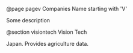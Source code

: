 @page pagev Companies Name starting with 'V'

Some description

@section visiontech	Vision Tech

Japan. 
Provides agriculture data. 